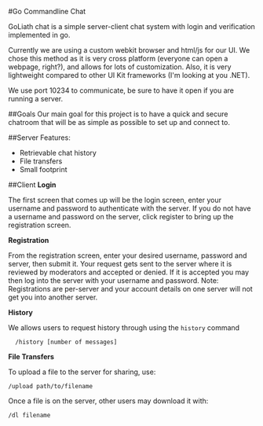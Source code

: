 #Go Commandline Chat

GoLiath chat is a simple server-client chat system with 
login and verification implemented in go.

Currently we are using a custom webkit browser and html/js for our UI. We chose this method as it is very cross platform (everyone can open a webpage, right?), and allows for lots of customization. Also, it is very lightweight compared to other UI Kit frameworks (I'm looking at you .NET).

We use port 10234 to communicate, be sure to have it open if you are running a server.

##Goals
Our main goal for this project is to have a quick and secure chatroom that will be as simple as possible to set up and connect to.

##Server
Features:
- Retrievable chat history
- File transfers
- Small footprint

##Client
**Login**

The first screen that comes up will be the login screen, enter your username and password to authenticate with the server.
If you do not have a username and password on the server, click register to bring up the registration screen.

**Registration**

From the registration screen, enter your desired username, password and server, then submit it. Your request gets sent to the server where it is reviewed by moderators and accepted or denied. If it is accepted you may then log into the server with your username and password.
Note: Registrations are per-server and your account details on one server will not get you into another server.

**History**

We allows users to request history through using the `history` command

      /history [number of messages]

**File Transfers**

To upload a file to the server for sharing, use:

	/upload path/to/filename

Once a file is on the server, other users may download it with:

	/dl filename


